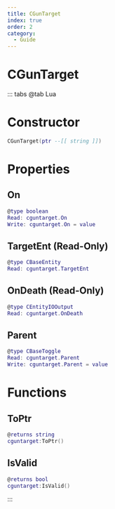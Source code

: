 ```yaml
---
title: CGunTarget
index: true
order: 2
category:
  - Guide
---
```


# CGunTarget

::: tabs
@tab Lua
# Constructor
```lua
CGunTarget(ptr --[[ string ]])
```
# Properties
## On 
```lua
@type boolean
Read: cguntarget.On
Write: cguntarget.On = value
```
## TargetEnt (Read-Only)
```lua
@type CBaseEntity
Read: cguntarget.TargetEnt
```
## OnDeath (Read-Only)
```lua
@type CEntityIOOutput
Read: cguntarget.OnDeath
```
## Parent 
```lua
@type CBaseToggle
Read: cguntarget.Parent
Write: cguntarget.Parent = value
```
# Functions
## ToPtr
```lua
@returns string
cguntarget:ToPtr()
```
## IsValid
```lua
@returns bool
cguntarget:IsValid()
```

:::